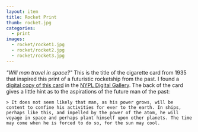 ```yaml
---
layout: item
title: Rocket Print
thumb: rocket.jpg
categories:
  - print
images:
  - rocket/rocket1.jpg
  - rocket/rocket2.jpg
  - rocket/rocket3.jpg
---
```




_"Will man travel in space?"_ This is the title of the cigarette card from 1935 that inspired this print of a futuristic rocketship from the past. I found a [digital copy of this card](http://digitalgallery.nypl.org/nypldigital/dgkeysearchdetail.cfm?trg=1&strucID=222694&imageID=407623&word=man%20space&s=1&notword=&d=&c=&f=&k=0&lWord=&lField=&sScope=&sLevel=&sLabel=&total=6&num=0&imgs=20&pNum=&pos=1) in the [NYPL Digital Gallery](http://digitalgallery.nypl.org/nypldigital/index.cfm). The back of the card gives a little hint as to the aspirations of the future man of the past:

    > It does not seem likely that man, as his power grows, will be content to confine his activities for ever to the earth. In ships, perhaps like this, and impelled by the power of the atom, he will voyage in space and perhaps plant himself upon other planets. The time may come when he is forced to do so, for the sun may cool.
